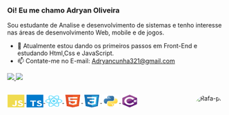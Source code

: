 ### Oi! Eu me chamo Adryan Oliveira

Sou estudante de Analise e desenvolvimento de sistemas e tenho interesse nas áreas de desenvolvimento Web, mobile e de jogos.



- 🌱 Atualmente estou dando os primeiros passos em Front-End e estudando Html,Css e JavaScript.
- 📫 Contate-me no E-mail: Adryancunha321@gmail.com 


<p allign = "center">
<a href="https://github.com/AdryanOliveira0">
  <img src = "https://github-readme-stats.vercel.app/api?username=adryanoliveira0&show_icons=true&theme=tokyonight" width = 400>
  <img src = "https://github-readme-stats.vercel.app/api/top-langs/?username=adryanoliveira0&hide_progress=true&theme=tokyonight" width = 400>
</p>
  

 <div style="display: inline_block"><br>
  <img align="center" alt="Rafa-Js" height="30" width="40" src="https://raw.githubusercontent.com/devicons/devicon/master/icons/javascript/javascript-plain.svg">
  <img align="center" alt="Rafa-Ts" height="30" width="40" src="https://raw.githubusercontent.com/devicons/devicon/master/icons/typescript/typescript-plain.svg">
  <img align="center" alt="Rafa-React" height="30" width="40" src="https://raw.githubusercontent.com/devicons/devicon/master/icons/react/react-original.svg">
  <img align="center" alt="Rafa-HTML" height="30" width="40" src="https://raw.githubusercontent.com/devicons/devicon/master/icons/html5/html5-original.svg">
  <img align="center" alt="Rafa-CSS" height="30" width="40" src="https://raw.githubusercontent.com/devicons/devicon/master/icons/css3/css3-original.svg">
  <img align="center" alt="Rafa-Python" height="30" width="40" src="https://raw.githubusercontent.com/devicons/devicon/master/icons/python/python-original.svg">
  <img align="center" alt="Rafa-Csharp" height="30" width="40" src="https://raw.githubusercontent.com/devicons/devicon/master/icons/csharp/csharp-original.svg">
  <img align="right" alt="Rafa-pic" height="150" style="border-radius:50px;" src="https://media.discordapp.net/attachments/639956127056134178/890373478988013628/Publicacoes_Instagram_1_1.png?width=676&height=676">
</div>
